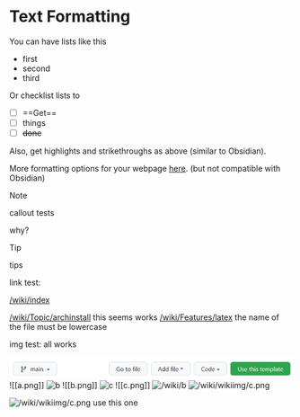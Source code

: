 # Text Formatting 

You can have lists like this

- first
- second
- third

Or checklist lists to

- [ ] ==Get==
- [ ] things
- [ ] ~~done~~

Also, get highlights and strikethroughs as above (similar to Obsidian).


More formatting options for your webpage [here](https://squidfunk.github.io/mkdocs-material/reference/formatting/#highlighting-changes). (but not compatible with Obsidian)

> [!note]
> callout tests

why?

> [!tip]
> tips

link test:

[/wiki/index](/wiki/index)

[/wiki/Topic/archinstall](/wiki/Topic/archinstall) this seems works
[/wiki/Features/latex](/wiki/Features/latex) the name of the file must be lowercase

img test: all works

![a](a.png)
![[a.png]]
![b](b.png)
![[b.png]]
![c](c.png)
![[c.png]]
![/wiki/b](/wiki/b.png)
![/wiki/wikiimg/c.png](/wiki/wikiimg/c.png)

![/wiki/wikiimg/c.png](/wiki/wikiimg/c.png) use this one
